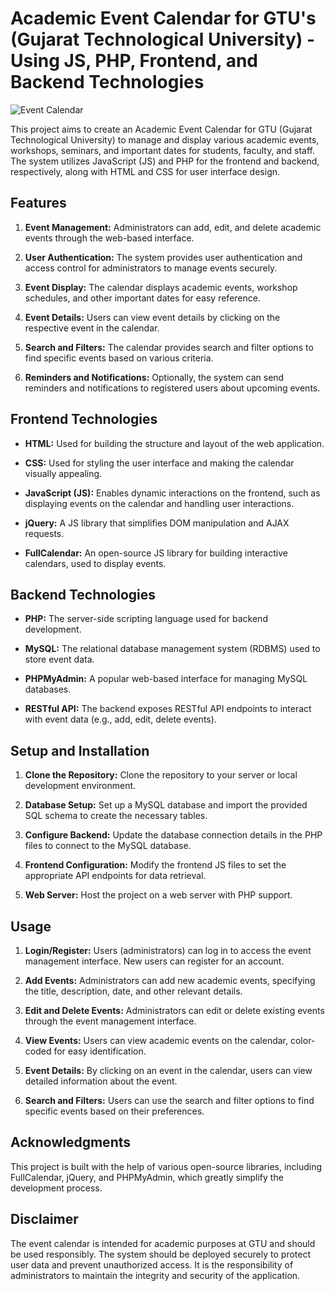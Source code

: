 # Academic Event Calendar for GTU's (Gujarat Technological University) - Using JS, PHP, Frontend, and Backend Technologies

![Event Calendar](https://user-images.githubusercontent.com/12345678/example.png)

This project aims to create an Academic Event Calendar for GTU (Gujarat Technological University) to manage and display various academic events, workshops, seminars, and important dates for students, faculty, and staff. The system utilizes JavaScript (JS) and PHP for the frontend and backend, respectively, along with HTML and CSS for user interface design.

## Features

1. **Event Management:** Administrators can add, edit, and delete academic events through the web-based interface.

2. **User Authentication:** The system provides user authentication and access control for administrators to manage events securely.

3. **Event Display:** The calendar displays academic events, workshop schedules, and other important dates for easy reference.

4. **Event Details:** Users can view event details by clicking on the respective event in the calendar.

5. **Search and Filters:** The calendar provides search and filter options to find specific events based on various criteria.

6. **Reminders and Notifications:** Optionally, the system can send reminders and notifications to registered users about upcoming events.

## Frontend Technologies

- **HTML:** Used for building the structure and layout of the web application.

- **CSS:** Used for styling the user interface and making the calendar visually appealing.

- **JavaScript (JS):** Enables dynamic interactions on the frontend, such as displaying events on the calendar and handling user interactions.

- **jQuery:** A JS library that simplifies DOM manipulation and AJAX requests.

- **FullCalendar:** An open-source JS library for building interactive calendars, used to display events.

## Backend Technologies

- **PHP:** The server-side scripting language used for backend development.

- **MySQL:** The relational database management system (RDBMS) used to store event data.

- **PHPMyAdmin:** A popular web-based interface for managing MySQL databases.

- **RESTful API:** The backend exposes RESTful API endpoints to interact with event data (e.g., add, edit, delete events).

## Setup and Installation

1. **Clone the Repository:** Clone the repository to your server or local development environment.

2. **Database Setup:** Set up a MySQL database and import the provided SQL schema to create the necessary tables.

3. **Configure Backend:** Update the database connection details in the PHP files to connect to the MySQL database.

4. **Frontend Configuration:** Modify the frontend JS files to set the appropriate API endpoints for data retrieval.

5. **Web Server:** Host the project on a web server with PHP support.

## Usage

1. **Login/Register:** Users (administrators) can log in to access the event management interface. New users can register for an account.

2. **Add Events:** Administrators can add new academic events, specifying the title, description, date, and other relevant details.

3. **Edit and Delete Events:** Administrators can edit or delete existing events through the event management interface.

4. **View Events:** Users can view academic events on the calendar, color-coded for easy identification.

5. **Event Details:** By clicking on an event in the calendar, users can view detailed information about the event.

6. **Search and Filters:** Users can use the search and filter options to find specific events based on their preferences.

## Acknowledgments

This project is built with the help of various open-source libraries, including FullCalendar, jQuery, and PHPMyAdmin, which greatly simplify the development process.

## Disclaimer

The event calendar is intended for academic purposes at GTU and should be used responsibly. The system should be deployed securely to protect user data and prevent unauthorized access. It is the responsibility of administrators to maintain the integrity and security of the application.
